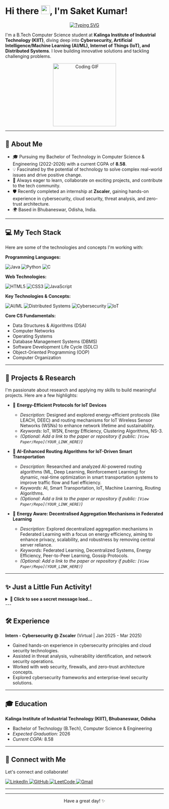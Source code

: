 # Hi there <img src="https://media.giphy.com/media/hvRJCLFzcasrR4ia7z/giphy.gif" width="28px">, I'm Saket Kumar!

<p align="center">
  <a href="https://git.io/typing-svg">
    <img src="https://readme-typing-svg.demolab.com?font=Inter&size=28&pause=1000&color=F7F7F7&center=true&vCenter=true&width=600&lines=Passionate+B.Tech+CSE+Student;Cybersecurity+%26+AI%2FML+Enthusiast;IoT+%26+Distributed+Systems+Explorer;Lifelong+Learner+%26+Problem+Solver" alt="Typing SVG" />
  </a>
</p>

I'm a B.Tech Computer Science student at **Kalinga Institute of Industrial Technology (KIIT)**, diving deep into **Cybersecurity, Artificial Intelligence/Machine Learning (AI/ML), Internet of Things (IoT), and Distributed Systems**. I love building innovative solutions and tackling challenging problems.

<p align="center">
  <img src="https://media.giphy.com/media/qgQUggAC3Pfv687qPC/giphy.gif" width="200" alt="Coding GIF">
</p>

---

## 🚀 About Me

* 🎓 Pursuing my Bachelor of Technology in Computer Science & Engineering (2022-2026) with a current CGPA of **8.58**.
* 💡 Fascinated by the potential of technology to solve complex real-world issues and drive positive change.
* 🤝 Always eager to learn, collaborate on exciting projects, and contribute to the tech community.
* 🛡️ Recently completed an internship at **Zscaler**, gaining hands-on experience in cybersecurity, cloud security, threat analysis, and zero-trust architecture.
* 🌍 Based in Bhubaneswar, Odisha, India.

---

## 💻 My Tech Stack

Here are some of the technologies and concepts I'm working with:

**Programming Languages:**
<p>
  <img src="https://img.shields.io/badge/Java-ED8B00?style=for-the-badge&logo=openjdk&logoColor=white" alt="Java"/>
  <img src="https://img.shields.io/badge/Python-3776AB?style=for-the-badge&logo=python&logoColor=white" alt="Python"/>
  <img src="https://img.shields.io/badge/C-00599C?style=for-the-badge&logo=c&logoColor=white" alt="C"/>
</p>

**Web Technologies:**
<p>
  <img src="https://img.shields.io/badge/HTML5-E34F26?style=for-the-badge&logo=html5&logoColor=white" alt="HTML5"/>
  <img src="https://img.shields.io/badge/CSS3-1572B6?style=for-the-badge&logo=css3&logoColor=white" alt="CSS3"/>
  <img src="https://img.shields.io/badge/JavaScript-F7DF1E?style=for-the-badge&logo=javascript&logoColor=black" alt="JavaScript"/>
</p>

**Key Technologies & Concepts:**
<p>
  <img src="https://img.shields.io/badge/AI%2FML-F9A825?style=for-the-badge&logo=tensorflow&logoColor=white" alt="AI/ML"/>
  <img src="https://img.shields.io/badge/Distributed%20Systems-007ACC?style=for-the-badge&logo=gnome&logoColor=white" alt="Distributed Systems"/>
  <img src="https://img.shields.io/badge/Cybersecurity-00AEEF?style=for-the-badge&logo=hackthebox&logoColor=white" alt="Cybersecurity"/>
  <img src="https://img.shields.io/badge/IoT-557890?style=for-the-badge&logo=internetofthings&logoColor=white" alt="IoT"/>
</p>

**Core CS Fundamentals:**
* Data Structures & Algorithms (DSA)
* Computer Networks
* Operating Systems
* Database Management Systems (DBMS)
* Software Development Life Cycle (SDLC)
* Object-Oriented Programming (OOP)
* Computer Organization

---

## 🔬 Projects & Research

I'm passionate about research and applying my skills to build meaningful projects. Here are a few highlights:

* 📄 **Energy-Efficient Protocols for IoT Devices**
    * *Description:* Designed and explored energy-efficient protocols (like LEACH, DEEC) and routing mechanisms for IoT Wireless Sensor Networks (WSNs) to enhance network lifetime and sustainability.
    * *Keywords:* IoT, WSN, Energy Efficiency, Clustering Algorithms, NS-3.
    * *(Optional: Add a link to the paper or repository if public: `[View Paper/Repo](YOUR_LINK_HERE)`)*

* 📄 **AI-Enhanced Routing Algorithms for IoT-Driven Smart Transportation**
    * *Description:* Researched and analyzed AI-powered routing algorithms (ML, Deep Learning, Reinforcement Learning) for dynamic, real-time optimization in smart transportation systems to improve traffic flow and fuel efficiency.
    * *Keywords:* AI, Smart Transportation, IoT, Machine Learning, Routing Algorithms.
    * *(Optional: Add a link to the paper or repository if public: `[View Paper/Repo](YOUR_LINK_HERE)`)*

* 📄 **Energy Aware: Decentralised Aggregation Mechanisms in Federated Learning**
    * *Description:* Explored decentralized aggregation mechanisms in Federated Learning with a focus on energy efficiency, aiming to enhance privacy, scalability, and robustness by removing central server reliance.
    * *Keywords:* Federated Learning, Decentralized Systems, Energy Efficiency, Peer-to-Peer Learning, Gossip Protocols.
    * *(Optional: Add a link to the paper or repository if public: `[View Paper/Repo](YOUR_LINK_HERE)`)*

---

## ✨ Just a Little Fun Activity!

<details>
<summary><strong>🤫 Click to see a secret message load...</strong></summary>

<br>

**Loading Profile...**
```
[          ] 0%
```

<details>
<summary><strong>Still loading...</strong> (Click to reveal next step)</summary>

**Loading Profile...**
```
[███       ] 30%
```

<details>
<summary><strong>Almost there...</strong> (Click to reveal next step)</summary>

**Loading Profile...**
```
[██████    ] 60%
```

<details>
<summary><strong>And... Done!</strong> (Click to reveal final message)</summary>

**Profile Loaded!**
```
[██████████] 100%
```
LOL! Sorry to waste your time! 😄
</details> </details> </details> </details> </details> ---

## 🛠️ Experience

**Intern - Cybersecurity @ Zscaler** (Virtual | Jan 2025 - Mar 2025)
* Gained hands-on experience in cybersecurity principles and cloud security technologies.
* Assisted in threat analysis, vulnerability identification, and network security operations.
* Worked with web security, firewalls, and zero-trust architecture concepts.
* Explored cybersecurity frameworks and enterprise-level security solutions.

---

## 🎓 Education

**Kalinga Institute of Industrial Technology (KIIT), Bhubaneswar, Odisha**
* Bachelor of Technology (B.Tech), Computer Science & Engineering
* *Expected Graduation:* 2026
* *Current CGPA:* 8.58

---

## 🔗 Connect with Me

Let's connect and collaborate!

<p align="left">
  <a href="YOUR_LINKEDIN_PROFILE_URL_HERE" target="_blank">
    <img src="https://img.shields.io/badge/LinkedIn-0077B5?style=for-the-badge&logo=linkedin&logoColor=white" alt="LinkedIn"/>
  </a>
  <a href="https://github.com/YOUR_GITHUB_USERNAME" target="_blank"> <img src="https://img.shields.io/badge/GitHub-100000?style=for-the-badge&logo=github&logoColor=white" alt="GitHub"/>
  </a>
  <a href="YOUR_LEETCODE_PROFILE_URL_HERE" target="_blank">
    <img src="https://img.shields.io/badge/-LeetCode-FFA116?style=for-the-badge&logo=LeetCode&logoColor=black" alt="LeetCode"/>
  </a>
  <a href="mailto:saketkumar0883@gmail.com">
    <img src="https://img.shields.io/badge/Gmail-D14836?style=for-the-badge&logo=gmail&logoColor=white" alt="Gmail"/>
  </a>
</p>

---

---

<p align="center">
  Have a great day! ✨
</p>
